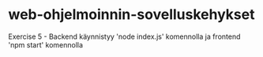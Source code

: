 # web-ohjelmoinnin-sovelluskehykset


Exercise 5 - Backend käynnistyy 'node index.js' komennolla ja frontend 'npm start' komennolla

